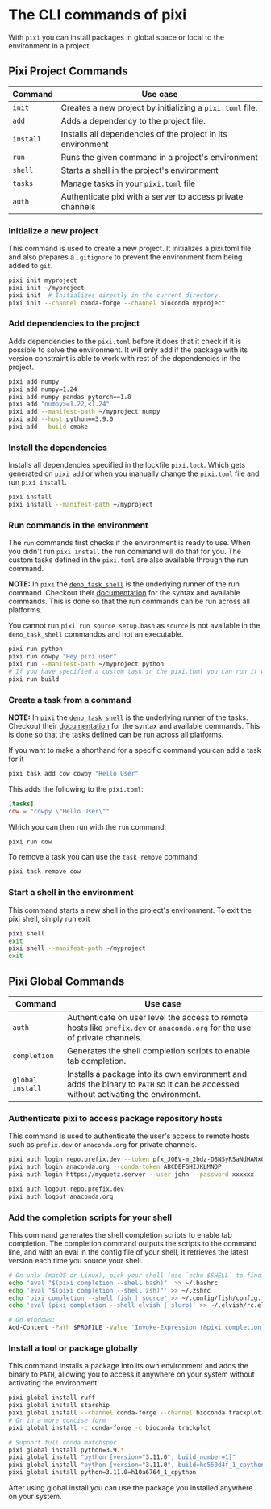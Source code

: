 # The CLI commands of pixi
With `pixi` you can install packages in global space or local to the environment in a project.

## Pixi Project Commands

| Command   | Use case                                                    |
|-----------|-------------------------------------------------------------|
| `init`    | Creates a new project by initializing a `pixi.toml` file.   |
| `add`     | Adds a dependency to the project file.                      |
| `install` | Installs all dependencies of the project in its environment |
| `run`     | Runs the given command in a project's environment           |
| `shell`   | Starts a shell in the project's environment                 |
| `tasks`   | Manage tasks in your `pixi.toml` file                       |
| `auth`    | Authenticate pixi with a server to access private channels  |

### Initialize a new project
This command is used to create a new project.
It initializes a pixi.toml file and also prepares a `.gitignore` to prevent the environment from being added to `git`.
```bash
pixi init myproject
pixi init ~/myproject
pixi init  # Initializes directly in the current directory.
pixi init --channel conda-forge --channel bioconda myproject
```

### Add dependencies to the project
Adds dependencies to the `pixi.toml` before it does that it check if it is possible to solve the environment.
It will only add if the package with its version constraint is able to work with rest of the dependencies in the project.
```bash
pixi add numpy
pixi add numpy=1.24
pixi add numpy pandas pytorch==1.8
pixi add "numpy>=1.22,<1.24"
pixi add --manifest-path ~/myproject numpy
pixi add --host python==3.9.0
pixi add --build cmake
```

### Install the dependencies
Installs all dependencies specified in the lockfile `pixi.lock`.
Which gets generated on `pixi add` or when you manually change the `pixi.toml` file and run `pixi install`.
```bash
pixi install
pixi install --manifest-path ~/myproject
```

### Run commands in the environment
The `run` commands first checks if the environment is ready to use.
When you didn't run `pixi install` the run command will do that for you.
The custom tasks defined in the `pixi.toml` are also available through the run command.

**NOTE:** In `pixi` the [`deno_task_shell`](https://deno.land/manual@v1.35.0/tools/task_runner#task-runner) is the underlying runner of the run command.
Checkout their [documentation](https://deno.land/manual@v1.35.0/tools/task_runner#task-runner) for the syntax and available commands.
This is done so that the run commands can be run across all platforms.

You cannot run `pixi run source setup.bash` as `source` is not available in the `deno_task_shell` commandos and not an executable.

```bash
pixi run python
pixi run cowpy "Hey pixi user"
pixi run --manifest-path ~/myproject python
# If you have specified a custom task in the pixi.toml you can run it with run as well
pixi run build
```

### Create a task from a command
**NOTE:** In `pixi` the [`deno_task_shell`](https://deno.land/manual@v1.35.0/tools/task_runner#task-runner) is the underlying runner of the tasks.
Checkout their [documentation](https://deno.land/manual@v1.35.0/tools/task_runner#task-runner) for the syntax and available commands.
This is done so that the tasks defined can be run across all platforms.

If you want to make a shorthand for a specific command you can add a task for it
```bash
pixi task add cow cowpy "Hello User"
```

This adds the following to the `pixi.toml`:

```toml
[tasks]
cow = "cowpy \"Hello User\""
```
Which you can then run with the `run` command:

```bash
pixi run cow
```

To remove a task you can use the `task remove` command:

```bash
pixi task remove cow
```

### Start a shell in the environment
This command starts a new shell in the project's environment.
To exit the pixi shell, simply run exit
```bash
pixi shell
exit
pixi shell --manifest-path ~/myproject
exit
```


## Pixi Global Commands

| Command          | Use case                                                                                                                            |
|------------------|-------------------------------------------------------------------------------------------------------------------------------------|
| `auth`           | Authenticate on user level the access to remote hosts like `prefix.dev` or `anaconda.org` for the use of private channels.          |
| `completion`     | Generates the shell completion scripts to enable tab completion.                                                                    |
| `global install` | Installs a package into its own environment and adds the binary to `PATH` so it can be accessed without activating the environment. |

### Authenticate pixi to access package repository hosts
This command is used to authenticate the user's access to remote hosts such as `prefix.dev` or `anaconda.org` for private channels.
```bash
pixi auth login repo.prefix.dev --token pfx_JQEV-m_2bdz-D8NSyRSaNdHANx0qHjq7f2iD
pixi auth login anaconda.org --conda-token ABCDEFGHIJKLMNOP
pixi auth login https://myquetz.server --user john --password xxxxxx

pixi auth logout repo.prefix.dev
pixi auth logout anaconda.org
```

### Add the completion scripts for your shell
This command generates the shell completion scripts to enable tab completion. The completion command outputs the scripts to the command line, and with an eval in the config file of your shell, it retrieves the latest version each time you source your shell.
```bash
# On unix (macOS or Linux), pick your shell (use `echo $SHELL` to find the shell you are using.):
echo 'eval "$(pixi completion --shell bash)"' >> ~/.bashrc
echo 'eval "$(pixi completion --shell zsh)"' >> ~/.zshrc
echo 'pixi completion --shell fish | source' >> ~/.config/fish/config.fish
echo 'eval (pixi completion --shell elvish | slurp)' >> ~/.elvish/rc.elv

# On Windows:
Add-Content -Path $PROFILE -Value 'Invoke-Expression (&pixi completion --shell powershell)'
```

### Install a tool or package globally
This command installs a package into its own environment and adds the binary to `PATH`, allowing you to access it anywhere on your system without activating the environment.
```bash
pixi global install ruff
pixi global install starship
pixi global install --channel conda-forge --channel bioconda trackplot
# Or in a more concise form
pixi global install -c conda-forge -c bioconda trackplot

# Support full conda matchspec
pixi global install python=3.9.*
pixi global install "python [version="3.11.0", build_number=1]"
pixi global install "python [version="3.11.0", build=he550d4f_1_cpython]"
pixi global install python=3.11.0=h10a6764_1_cpython
```
After using global install you can use the package you installed anywhere on your system.
